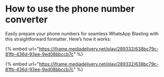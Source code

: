 # How to use the phone number converter

Easily prepare your phone numbers for seamless WhatsApp Blasting with this straightforward formatter. Here’s how it works:

{% embed url="https://iframe.mediadelivery.net/play/289332/638bc79c-81fb-436d-93ee-9ed08bbccb7c" %}





{% embed url="https://iframe.mediadelivery.net/play/289332/638bc79c-81fb-436d-93ee-9ed08bbccb7c" %}

